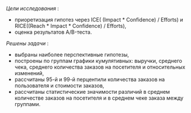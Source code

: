 _Цели исследования_ :
- приоретизация гипотез через  ICE( (Impact * Confidence) / Efforts) и RICE((Reach * Impact * Confidence) / Efforts),  
- оценка результатов A/B-теста.

_Решены задачи_ :
- выбраны наиболее перспективные гипотезы,  
- построены по группам графики кумулятивных: выручки, среднего чека, среднего количества заказов на посетителя и относительных изменений,  
- рассчитаны 95-й и 99-й перцентили количества заказов на пользователя и стоимости заказов,  
- рассчитаны статистические значимости различий в среднем количестве заказов на посетителя и  в среднем чеке заказа между группами.  

